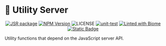 # 🔨 Utility Server

<p align="center">
<a href="https://jsr.io/@qingshaner/utility-server"><img src="https://jsr.io/badges/@qingshaner/utility-server" alt="JSR package" /></a>
<a href="https://www.npmjs.com/@qingshaner/utility-server" target="_blank"><img src="https://img.shields.io/npm/v/@qingshaner/utility-server" alt="NPM Version" /></a>
<img alt="LICENSE" src="https://img.shields.io/github/license/tsingshaner/utility">
<a href="https://github.com/tsingshaner/utility/actions/workflows/ci.yml"><img src="https://github.com/tsingshaner/utility/actions/workflows/ci.yml/badge.svg" alt="unit-test" /></a>
<a href="https://biomejs.dev"><img alt="Linted with Biome" src="https://img.shields.io/badge/Linted_with-Biome-60a5fa?style=flat&logo=biome"></a>
<a href="https://biomejs.dev" target="_blank"><img alt="Static Badge" src="https://img.shields.io/badge/Formatted_with-Biome-60a5fa?style=flat&logo=biome"></a>
</p>

Utility functions that depend on the JavaScript server API.
